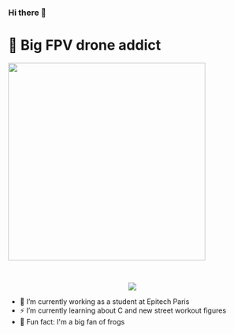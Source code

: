 ### Hi there 👋
#
# :rocket: Big FPV drone addict 

[<p><img src="https://i.imgur.com/StJSmmr.png" width="400"></p>](https://www.youtube.com/embed/E9WwmogqWRo)

<br/>

<p align="center">
  <img src="https://github-readme-stats.vercel.app/api?username=LeoDeluy&show_icons=true%22%3E%22%3E">
</p>

- 🔭 I’m currently working as a student at Epitech Paris
- :zap: I’m currently learning about C and new street workout figures
- :frog: Fun fact: I'm a big fan of frogs

